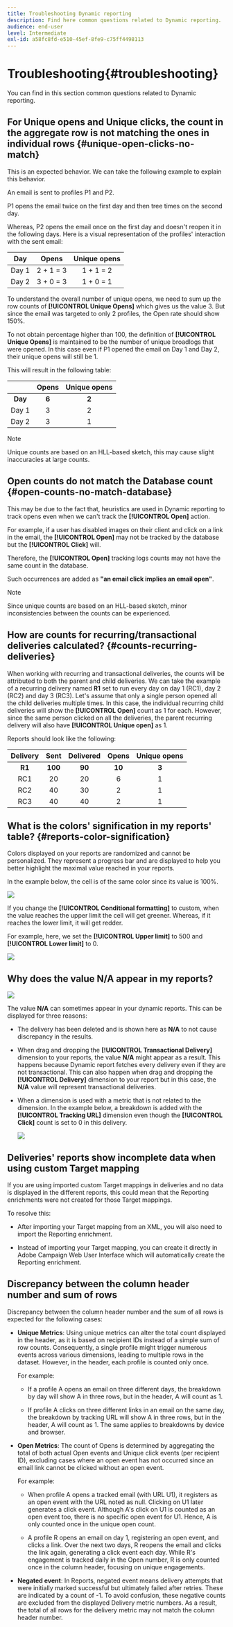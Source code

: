 ```yaml
---
title: Troubleshooting Dynamic reporting
description: Find here common questions related to Dynamic reporting.
audience: end-user
level: Intermediate
exl-id: a58fc8fd-e510-45ef-8fe9-c75ff4498113
---
```

# Troubleshooting{#troubleshooting}

You can find in this section common questions related to Dynamic reporting.

## For Unique opens and Unique clicks, the count in the aggregate row is not matching the ones in individual rows {#unique-open-clicks-no-match}

This is an expected behavior.
We can take the following example to explain this behavior.

An email is sent to profiles P1 and P2.

P1 opens the email twice on the first day and then tree times on the second day. 

Whereas, P2 opens the email once on the first day and doesn't reopen it in the following days.
Here is a visual representation of the profiles' interaction with the sent email:

<table> 
 <thead> 
  <tr> 
   <th align="center"> <strong>Day</strong> <br/> </th> 
   <th align="center"> <strong>Opens</strong> <br/> </th> 
   <th align="center"> <strong>Unique opens</strong> <br/> </th> 
  </tr> 
 </thead> 
 <tbody> 
  <tr> 
   <td align="center"> Day 1<br/> </td> 
   <td align="center"> 2 + 1 = 3<br/> </td> 
   <td align="center"> 1 + 1 = 2<br/> </td> 
  </tr> 
  <tr> 
   <td align="center"> Day 2<br/> </td> 
   <td align="center"> 3 + 0 = 3<br/> </td> 
   <td align="center"> 1 + 0 = 1<br/> </td> 
  </tr>
 </tbody> 
</table>

To understand the overall number of unique opens, we need to sum up the row counts of **[!UICONTROL Unique Opens]** which gives us the value 3. But since the email was targeted to only 2 profiles, the Open rate should show 150%.

To not obtain percentage higher than 100, the definition of **[!UICONTROL Unique Opens]** is maintained to be the number of unique broadlogs that were opened. In this case even if P1 opened the email on Day 1 and Day 2, their unique opens will still be 1.

This will result in the following table:

<table> 
 <thead> 
  <tr> 
   <th align="center"> <strong></strong> <br/> </th> 
   <th align="center"> <strong>Opens</strong> <br/> </th> 
   <th align="center"> <strong>Unique opens</strong> <br/> </th> 
  </tr> 
 </thead> 
 <tbody> 
  <tr> 
   <td align="center"> <strong> Day </strong><br/> </td> 
   <td align="center"> <strong> 6 </strong><br/> </td> 
   <td align="center"> <strong> 2</strong><br/> </td>
  </tr> 
  <tr> 
   <td align="center"> Day 1<br/> </td> 
   <td align="center"> 3<br/> </td> 
   <td align="center"> 2<br/> </td>
  </tr> 
  <tr> 
   <td align="center"> Day 2<br/> </td> 
   <td align="center"> 3<br/> </td> 
   <td align="center"> 1<br/> </td> 
  </tr> 
 </tbody> 
</table>

>[!NOTE]
>
>Unique counts are based on an HLL-based sketch, this may cause slight inaccuracies at large counts.

## Open counts do not match the Database count {#open-counts-no-match-database}

This may be due to the fact that, heuristics are used in Dynamic reporting to track opens even when we can't track the **[!UICONTROL Open]** action.

For example, if a user has disabled images on their client and click on a link in the email, the **[!UICONTROL Open]** may not be tracked by the database but the **[!UICONTROL Click]** will.

Therefore, the **[!UICONTROL Open]** tracking logs counts may not have the same count in the database.

Such occurrences are added as **"an email click implies an email open"**.

>[!NOTE]
>
>Since unique counts are based on an HLL-based sketch, minor inconsistencies between the counts can be experienced.

## How are counts for recurring/transactional deliveries calculated? {#counts-recurring-deliveries}

When working with recurring and transactional deliveries, the counts will be attributed to both the parent and child deliveries.
We can take the example of a recurring delivery named **R1** set to run every day on day 1 (RC1), day 2 (RC2) and day 3 (RC3).
Let's assume that only a single person opened all the child deliveries multiple times. In this case, the individual recurring child deliveries will show the **[!UICONTROL Open]** count as 1 for each.
However, since the same person clicked on all the deliveries, the parent recurring delivery will also have **[!UICONTROL Unique open]** as 1.

Reports should look like the following:

<table> 
 <thead> 
  <tr> 
   <th align="center"> <strong>Delivery</strong> <br/> </th> 
   <th align="center"> <strong>Sent</strong> <br/> </th> 
   <th align="center"> <strong>Delivered</strong> <br/> </th>
   <th align="center"> <strong>Opens</strong> <br/> </th> 
   <th align="center"> <strong>Unique opens</strong> <br/> </th>
  </tr> 
 </thead> 
 <tbody> 
  <tr> 
   <td align="center"> <strong>R1</strong><br/> </td> 
   <td align="center"> <strong>100</strong><br/> </td> 
   <td align="center"> <strong>90</strong><br/> </td> 
   <td align="center"> <strong>10</strong><br/> </td> 
   <td align="center"> <strong>3</strong><br/> </td> 
  </tr> 
  <tr> 
   <td align="center"> RC1<br/> </td> 
   <td align="center"> 20<br/> </td> 
   <td align="center"> 20<br/> </td> 
   <td align="center"> 6<br/> </td> 
   <td align="center"> 1<br/> </td> 
  </tr>
    <tr> 
   <td align="center"> RC2<br/> </td> 
   <td align="center"> 40<br/> </td> 
   <td align="center"> 30<br/> </td> 
   <td align="center"> 2<br/> </td> 
   <td align="center"> 1<br/> </td> 
  </tr> 
    <tr> 
   <td align="center"> RC3<br/> </td> 
   <td align="center"> 40<br/> </td> 
   <td align="center"> 40<br/> </td> 
   <td align="center"> 2<br/> </td> 
   <td align="center"> 1<br/> </td> 
  </tr> 
 </tbody> 
</table>

## What is the colors' signification in my reports' table? {#reports-color-signification}

Colors displayed on your reports are randomized and cannot be personalized. They represent a progress bar and are displayed to help you better highlight the maximal value reached in your reports.

In the example below, the cell is of the same color since its value is 100%.

![](assets/troubleshooting_1.png)

If you change the **[!UICONTROL Conditional formatting]** to custom, when the value reaches the upper limit the cell will get greener. Whereas, if it reaches the lower limit, it will get redder.

For example, here, we set the **[!UICONTROL Upper limit]** to 500 and **[!UICONTROL Lower limit]** to 0.

![](assets/troubleshooting_2.png)

## Why does the value N/A appear in my reports?

![](assets/troubleshooting_3.png)

The value **N/A** can sometimes appear in your dynamic reports. This can be displayed for three reasons:

* The delivery has been deleted and is shown here as **N/A** to not cause discrepancy in the results.
* When drag and dropping the **[!UICONTROL Transactional Delivery]** dimension to your reports, the value **N/A** might appear as a result. This happens because Dynamic report fetches every delivery even if they are not transactional. This can also happen when drag and dropping the **[!UICONTROL Delivery]** dimension to your report but in this case, the **N/A** value will represent transactional deliveries.
* When a dimension is used with a metric that is not related to the dimension. In the example below, a breakdown is added with the **[!UICONTROL Tracking URL]** dimension even though the **[!UICONTROL Click]** count is set to 0 in this delivery. 

  ![](assets/troubleshooting_4.png)

## Deliveries' reports show incomplete data when using custom Target mapping

If you are using imported custom Target mappings in deliveries and no data is displayed in the different reports, this could mean that the Reporting enrichments were not created for those Target mappings.

To resolve this:

* After importing your Target mapping from an XML, you will also need to import the Reporting enrichment.

* Instead of importing your Target mapping, you can create it directly in Adobe Campaign Web User Interface which will automatically create the Reporting enrichment. 

## Discrepancy between the column header number and sum of rows 

Discrepancy between the column header number and the sum of all rows is expected for the following cases:

* **Unique Metrics**: Using unique metrics can alter the total count displayed in the header, as it is based on recipient IDs instead of a simple sum of row counts. Consequently, a single profile might trigger numerous events across various dimensions, leading to multiple rows in the dataset. However, in the header, each profile is counted only once.

  For example:

  * If a profile A opens an email on three different days, the breakdown by day will show A in three rows, but in the header, A will count as 1.

  * If profile A clicks on three different links in an email on the same day, the breakdown by tracking URL will show A in three rows, but in the header, A will count as 1. The same applies to breakdowns by device and browser.

* **Open Metrics**: The count of Opens is determined by aggregating the total of both actual Open events and Unique click events (per recipient ID), excluding cases where an open event has not occurred since an email link cannot be clicked without an open event.

  For example:

  * When profile A opens a tracked email (with URL U1), it registers as an open event with the URL noted as null. Clicking on U1 later generates a click event. Although A's click on U1 is counted as an open event too, there is no specific open event for U1. Hence, A is only counted once in the unique open count.

  * A profile R opens an email on day 1, registering an open event, and clicks a link. Over the next two days, R reopens the email and clicks the link again, generating a click event each day. While R's engagement is tracked daily in the Open number, R is only counted once in the column header, focusing on unique engagements.

* **Negated event**: In Reports, negated event means delivery attempts that were initially marked successful but ultimately failed after retries. These are indicated by a count of -1. To avoid confusion, these negative counts are excluded from the displayed Delivery metric numbers. As a result, the total of all rows for the delivery metric may not match the column header number.
